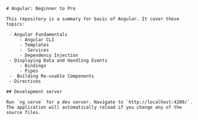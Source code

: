     # Angular: Beginner to Pro
    
    This repository is a summary for basic of Angular. It cover these topics:
    
     - Angular Fundamentals
    	 - Angular CLI
    	 - Templates
    	 -  Services
    	 - Dependency Injection 
     - Displaying Data and Handling Events 
    	 - Bindings
    	 - Pipes
     -  Building Re-usable Components
     - Directives 
    
    ## Development server
    
    Run `ng serve` for a dev server. Navigate to `http://localhost:4200/`. The application will automatically reload if you change any of the source files.
